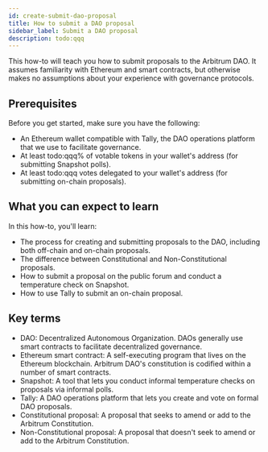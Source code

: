 ```yaml
---
id: create-submit-dao-proposal
title: How to submit a DAO proposal
sidebar_label: Submit a DAO proposal
description: todo:qqq
---
```


This how-to will teach you how to submit proposals to the Arbitrum DAO. It assumes familiarity with Ethereum and smart contracts, but otherwise makes no assumptions about your experience with governance protocols.


## Prerequisites

Before you get started, make sure you have the following:

- An Ethereum wallet compatible with Tally, the DAO operations platform that we use to facilitate governance.
- At least todo:qqq% of votable tokens in your wallet's address (for submitting Snapshot polls).
- At least todo:qqq votes delegated to your wallet's address (for submitting on-chain proposals). 


## What you can expect to learn

In this how-to, you'll learn:

- The process for creating and submitting proposals to the DAO, including both off-chain and on-chain proposals.
- The difference between Constitutional and Non-Constitutional proposals.
- How to submit a proposal on the public forum and conduct a temperature check on Snapshot.
- How to use Tally to submit an on-chain proposal.


## Key terms

- <a data-quicklook-from='todo'>DAO</a>: Decentralized Autonomous Organization. DAOs generally use smart contracts to facilitate decentralized governance.
- <a data-quicklook-from='todo'>Ethereum smart contract</a>: A self-executing program that lives on the Ethereum blockchain. Arbitrum DAO's constitution is codified within a number of smart contracts.
- <a data-quicklook-from='todo'>Snapshot</a>: A tool that lets you conduct informal temperature checks on proposals via informal polls.
- <a data-quicklook-from='todo'>Tally</a>: A DAO operations platform that lets you create and vote on formal DAO proposals.
- <a data-quicklook-from='todo'>Constitutional proposal</a>: A proposal that seeks to amend or add to the Arbitrum Constitution.
- <a data-quicklook-from='todo'>Non-Constitutional proposal</a>: A proposal that doesn't seek to amend or add to the Arbitrum Constitution.

